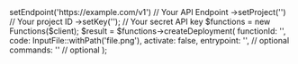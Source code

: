 <?php

use Appwrite\Client;
use Appwrite\InputFile;
use Appwrite\Services\Functions;

$client = (new Client())
    ->setEndpoint('https://example.com/v1') // Your API Endpoint
    ->setProject('<YOUR_PROJECT_ID>') // Your project ID
    ->setKey('<YOUR_API_KEY>'); // Your secret API key

$functions = new Functions($client);

$result = $functions->createDeployment(
    functionId: '<FUNCTION_ID>',
    code: InputFile::withPath('file.png'),
    activate: false,
    entrypoint: '<ENTRYPOINT>', // optional
    commands: '<COMMANDS>' // optional
);